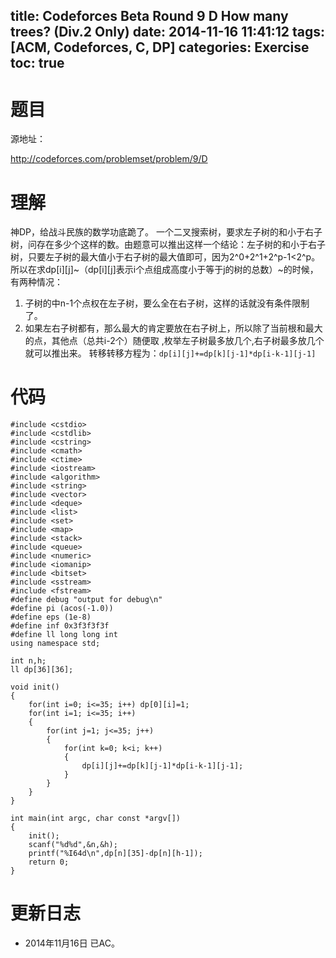 title: Codeforces Beta Round 9 D How many trees? (Div.2 Only)
date: 2014-11-16 11:41:12
tags: [ACM, Codeforces, C, DP]
categories: Exercise
toc: true
---
# 题目	
源地址：

http://codeforces.com/problemset/problem/9/D

# 理解
神DP，给战斗民族的数学功底跪了。
一个二叉搜索树，要求左子树的和小于右子树，问存在多少个这样的数。由题意可以推出这样一个结论：左子树的和小于右子树，只要左子树的最大值小于右子树的最大值即可，因为2^0+2^1+2^p-1<2^p。
所以在求dp[i][j]~（dp[i][j]表示i个点组成高度小于等于j的树的总数）~的时候，有两种情况：
1. 子树的中n-1个点权在左子树，要么全在右子树，这样的话就没有条件限制了。
2. 如果左右子树都有，那么最大的肯定要放在右子树上，所以除了当前根和最大的点，其他点（总共i-2个）随便取 ,枚举左子树最多放几个,右子树最多放几个就可以推出来。
转移转移方程为：`dp[i][j]+=dp[k][j-1]*dp[i-k-1][j-1]`

<!-- more -->

# 代码
```
#include <cstdio>
#include <cstdlib>
#include <cstring>
#include <cmath>
#include <ctime>
#include <iostream>
#include <algorithm>
#include <string>
#include <vector>
#include <deque>
#include <list>
#include <set>
#include <map>
#include <stack>
#include <queue>
#include <numeric>
#include <iomanip>
#include <bitset>
#include <sstream>
#include <fstream>
#define debug "output for debug\n"
#define pi (acos(-1.0))
#define eps (1e-8)
#define inf 0x3f3f3f3f
#define ll long long int
using namespace std;

int n,h;
ll dp[36][36];

void init()
{
    for(int i=0; i<=35; i++) dp[0][i]=1;
    for(int i=1; i<=35; i++)
    {
        for(int j=1; j<=35; j++)
        {
            for(int k=0; k<i; k++)
            {
                dp[i][j]+=dp[k][j-1]*dp[i-k-1][j-1];
            }
        }
    }
}

int main(int argc, char const *argv[])
{
    init();
    scanf("%d%d",&n,&h);
    printf("%I64d\n",dp[n][35]-dp[n][h-1]);
    return 0;
}
```

# 更新日志
- 2014年11月16日 已AC。